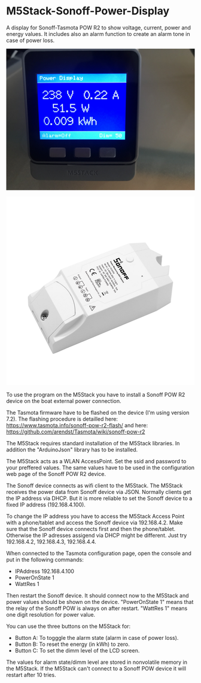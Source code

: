 # M5Stack-Sonoff-Power-Display
A display for Sonoff-Tasmota POW R2 to show voltage, current, power and energy values.
It includes also an alarm function to create an alarm tone in case of power loss.

![Display1](https://github.com/AK-Homberger/M5Stack-Sonoff-Power-Display/blob/master/IMG_1278.JPG)

![Display2](https://github.com/AK-Homberger/M5Stack-Sonoff-Power-Display/blob/master/pow-r2-04_2.jpg)

To use the program on the M5Stack you have to install a Sonoff POW R2 device on the boat external power connection.

The Tasmota firmware have to be flashed on the device (I'm using version 7.2). The flashing procedure is detailled here: https://www.tasmota.info/sonoff-pow-r2-flash/ and here: https://github.com/arendst/Tasmota/wiki/sonoff-pow-r2

The M5Stack requires standard installation of the M5Stack libraries. In addition the "ArduinoJson" library has to be installed.

The M5Stack acts as a WLAN AccessPoint. Set the ssid and password to your preffered values. The same values have to be used in the configuration web page of the Sonoff POW R2 device.

The Sonoff device connects as wifi client to the M5Stack. The M5Stack receives the power data from Sonoff device via JSON. 
Normally clients get the IP address via DHCP. But it is more reliable to set the Sonoff device to a fixed IP address (192.168.4.100).

To change the IP address you have to access the M5Stack Access Point with a phone/tablet and access the Sonoff device via 192.168.4.2. Make sure that the Sonoff device connects first and then the phone/tablet. Otherwise the IP adresses assigend via DHCP might be different. Just try 192.168.4.2, 192.168.4.3, 192.168.4.4.

When connected to the Tasmota configuration page, open the console and put in the following commands:

- IPAddress 192.168.4.100
- PowerOnState 1
- WattRes 1

Then restart the Sonoff device. It should connect now to the M5Stack and power values should be shown on the device.
"PowerOnState 1" means that the relay of the Sonoff POW is always on after restart. "WattRes 1" means one digit resolution for power value.

You can use the three buttons on the M5Stack for:

- Button A: To togggle the alarm state (alarm in case of power loss).
- Button B: To reset the energy (in kWh) to zero.
- Button C: To set the dimm level of the LCD screen.

The values for alarm state/dimm level are stored in nonvolatile memory in the M5Stack.
If the M5Stack can't connect to a Sonoff POW device it will restart after 10 tries. 

